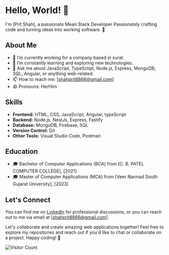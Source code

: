 # Hello, World! 👋

I'm [Prit Shah], a passionate Mean Stack Developer Passionately crafting code and turning ideas into working software. 🚀

## About Me
- 🔭 I’m currently working for a company based in surat.
- 🌱 I’m constantly learning and exploring new technologies.
- 💬 Ask me about JavaScript, TypeSctipt, Node.js, Express, MongoDB, SQL, Angular, or anything web-related.
- 📫 How to reach me: [shahprit8866@gmail.com]
- 😄 Pronouns: He/Him

## Skills

- **Frontend:** HTML, CSS, JavaScript, Angular, typeScript
- **Backend:** Node.js, NestJs, Express, Fastify
- **Database:** MongoDB, Firebase, SQL
- **Version Control:** Git
- **Other Tools:** Visual Studio Code, Postman

## Education

- 🎓 Bachelor of Computer Applications (BCA) from [C. B. PATEL COMPUTER COLLEGE], [2021]
- 🎓 Master of Computer Applications (MCA) from [Veer Narmad South Gujarat University], [2023]

## Let's Connect

You can find me on [LinkedIn](https://www.linkedin.com/in/prit-shah-99b528213?utm_source=share&utm_campaign=share_via&utm_content=profile&utm_medium=android_app) for professional discussions, or you can reach out to me via email at [shahprit8866@gmail.com].

Let's collaborate and create amazing web applications together! Feel free to explore my repositories and reach out if you'd like to chat or collaborate on a project. Happy coding! 🚀

![Visitor Count](https://profile-counter.glitch.me/yourusername/count.svg)
